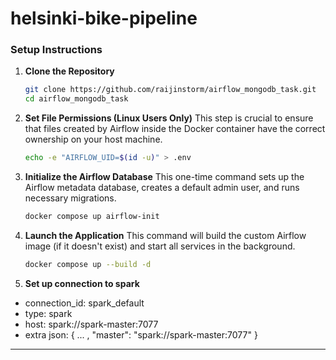 # helsinki-bike-pipeline

### Setup Instructions

1.  **Clone the Repository**

    ```bash
    git clone https://github.com/raijinstorm/airflow_mongodb_task.git
    cd airflow_mongodb_task
    ```

2.  **Set File Permissions (Linux Users Only)**
    This step is crucial to ensure that files created by Airflow inside the Docker container have the correct ownership on your host machine.

    ```bash
    echo -e "AIRFLOW_UID=$(id -u)" > .env
    ```

3.  **Initialize the Airflow Database**
    This one-time command sets up the Airflow metadata database, creates a default admin user, and runs necessary migrations.

    ```bash
    docker compose up airflow-init
    ```

4.  **Launch the Application**
    This command will build the custom Airflow image (if it doesn't exist) and start all services in the background.

    ```bash
    docker compose up --build -d
    ```

5. **Set up connection to spark**
- connection_id: spark_default
- type: spark
- host: spark://spark-master:7077
- extra json:
{
    ... ,
    "master": "spark://spark-master:7077" 
}
-----